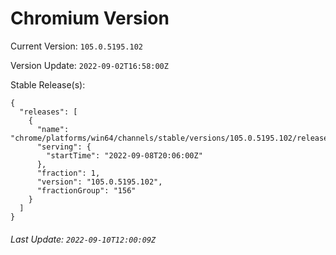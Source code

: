 # Chromium Version

Current Version: `105.0.5195.102`

Version Update: `2022-09-02T16:58:00Z`

Stable Release(s):
```
{
  "releases": [
    {
      "name": "chrome/platforms/win64/channels/stable/versions/105.0.5195.102/releases/1662667560",
      "serving": {
        "startTime": "2022-09-08T20:06:00Z"
      },
      "fraction": 1,
      "version": "105.0.5195.102",
      "fractionGroup": "156"
    }
  ]
}
```

###### Last Update: `2022-09-10T12:00:09Z`
